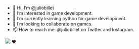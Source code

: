- 👋 Hi, I’m @juliobillet
- 👀 I’m interested in game development.
- 🌱 I’m currently learning python for game development.
- 💞️ I’m looking to collaborate on games.
- 📫 How to reach me: @juliobillet on Twitter and Instagram.

<!-- <img src="https://img.shields.io/badge/Python-3776AB?style=for-the-badge&logo=python&logoColor=white" href="https://python.org/"> ❤️
-->
<a href="https://python.org/"><img src="https://img.shields.io/badge/Python-3776AB?style=for-the-badge&logo=python&logoColor=white"></a> ❤️
